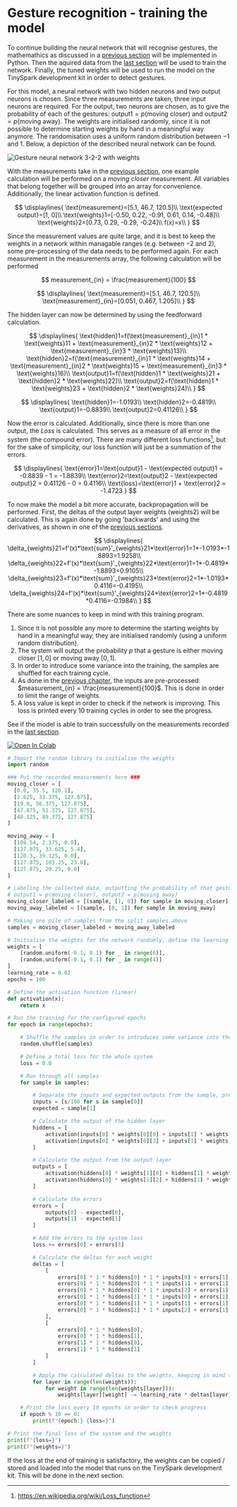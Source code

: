 # Gesture recognition - training the model

To continue building the neural network that will recognise gestures, the mathemathics as discussed in a [previous section](../chapter3/training.md) will be implemented in Python. Then the aquired data from the [last section](../chapter3/gesture_recognition_data.md) will be used to train the network. Finally, the tuned weights will be used to run the model on the TinySpark development kit in order to detect gestures.

For this model, a neural network with two hidden neurons and two output neurons is chosen. Since three measurements are taken, three input neurons are required. For the output, two neurons are chosen, as to give the probability of each of the gestures: $\text{output1}=p(\text{moving closer})$ and $\text{output2}=p(\text{moving away})$. The weights are initialised randomly, since it is not possible to determine starting weights by hand in a meaningful way anymore. The randomisation uses a uniform random distribution between $-1$ and $1$. Below, a depiction of the described neural network can be found.

![Gesture neural network 3-2-2 with weights](../assets/images/nn_3-2-2_weights.png)

With the measurements take in the [previous section](../chapter3/gesture_recognition_data.md), one example calculation will be performed on a _moving closer_ measurement. All variables that belong together will be grouped into an array for convenience. Additionally, the linear activation function is defined.

$$
\displaylines{
\text{measurement}=[5.1, 46.7, 120.5]\\
\text{expected output}=[1, 0]\\
\text{weights}1=[-0.50, 0.22, -0.91, 0.61, 0.14, -0.48]\\
\text{weights}2=[0.73, 0.29, -0.29, -0.24]\\
f(x)=x\\
}
$$

Since the measurement values are quite large, and it is best to keep the weights in a network within managable ranges (e.g. between $-2$ and $2$), some pre-processing of the data needs to be performed again. For each measurement in the measurements array, the following calculation will be performed

$$
measurement_{in} = \frac{measurement}{100}
$$

$$
\displaylines{
\text{measurement}=[5.1, 46.7, 120.5]\\
\text{measurement}_{in}=[0.051, 0.467, 1.205]\\
}
$$

The hidden layer can now be determined by using the feedforward calculation.

$$
\displaylines{
\text{hidden}1=f(\text{measurement}_{in}1 * \text{weights}11 + \text{measurement}_{in}2 * \text{weights}12 + \text{measurement}_{in}3 * \text{weights}13)\\
\text{hidden}2=f(\text{measurement}_{in}1 * \text{weights}14 + \text{measurement}_{in}2 * \text{weights}15 + \text{measurement}_{in}3 * \text{weights}16)\\
\text{output}1=f(\text{hidden}1 * \text{weights}21 + \text{hidden}2 * \text{weights}22)\\
\text{output}2=f(\text{hidden}1 * \text{weights}23 + \text{hidden}2 * \text{weights}24)\\
}
$$

$$
\displaylines{
\text{hidden}1=-1.0193\\
\text{hidden}2=-0.4819\\
\text{output}1=-0.8839\\
\text{output}2=0.41126\\
}
$$

Now the error is calculated. Additionally, since there is more than one output, the _Loss_ is calculated. This serves as a measure of all error in the system (the compound error). There are many different loss functions[^1], but for the sake of simplicity, our loss function will just be a summation of the errors.

[^1]:<https://en.wikipedia.org/wiki/Loss_function>

$$
\displaylines{
    \text{error}1=\text{output}1 - \text{expected output}1 = -0.8839 - 1 = -1.8839\\
    \text{error}2=\text{output}2 - \text{expected output}2 = 0.41126 - 0 = 0.4116\\
    \text{loss}=\text{error}1 + \text{error}2 = -1.4723
}
$$

To now make the model a bit more accurate, backpropagation will be performed. First, the deltas of the output layer weights ($\text{weights}2$) will be calculated. This is again done by going 'backwards' and using the derivatives, as shown in one of the [previous sections](../chapter3/training.md).

$$
\displaylines{
\delta_{weights}21=f'(x)*\text{sum}'_{weights}21*\text{error}1=1*-1.0193*-1.8893=1.9258\\
\delta_{weights}22=f'(x)*\text{sum}'_{weights}22*\text{error}1=1*-0.4819*-1.8893=0.9105\\
\delta_{weights}23=f'(x)*\text{sum}'_{weights}23*\text{error}2=1*-1.0193*0.4116=-0.4195\\
\delta_{weights}24=f'(x)*\text{sum}'_{weights}24*\text{error}2=1*-0.4819*0.4116=-0.1984\\
}
$$

<!-- TODO: calculate one example by hand above -->

There are some nuances to keep in mind with this training program.

1. Since it is not possible any more to determine the starting weights by hand in a meaningful way, they are initialised randomly (using a uniform random distribution).
2. The system will output the probability $p$ that a gesture is either moving closer $[1, 0]$ or moving away $[0, 1]$.
3. In order to introduce some variance into the training, the samples are shuffled for each training cycle.
4. As done in the [previous chapter](../chapter2/plant_monitoring.md), the inputs are pre-processed: $measurement_{in} = \frac{measurement}{100}$. This is done in order to limit the range of weights.
5. A loss value is kept in order to check if the network is improving. This loss is printed every 10 training cycles in order to see the progress.

See if the model is able to train successfully on the measurements recorded in the [last section](../chapter3/gesture_recognition_data.md).

[![Open In Colab](../assets/images/colab-badge.svg)](https://colab.research.google.com/drive/1iXkkWpqd0snpFr8fS0Kxw4A0u2fysBC8#scrollTo=G1Upy1Z1iPvS)

```python title="training_model.py"
# Import the random library to initialise the weights
import random

### Put the recorded measurements here ### 
moving_closer = [
  [0.0, 35.5, 120.1],
  [2.625, 33.375, 127.875],
  [19.0, 56.375, 127.875],
  [47.875, 51.375, 127.875],
  [40.125, 89.375, 127.875]
]

moving_away = [
  [104.54, 2.375, 0.0],
  [127.875, 33.625, 5.4],
  [120.3, 39.125, 0.0],
  [127.875, 103.25, 23.8],
  [127.875, 29.25, 0.0]
]

# Labeling the collected data, outputting the probability of that gesture
# output1 = p(moving closer), output2 = p(moving away)
moving_closer_labeled = [(sample, [1, 0]) for sample in moving_closer]
moving_away_labeled = [(sample, [0, 1]) for sample in moving_away]

# Making one pile of samples from the split samples above
samples = moving_closer_labeled + moving_away_labeled

# Initialise the weights for the network randomly, define the learning rate and epochs (itterations)
weights = [
    [random.uniform(-0.1, 0.1) for _ in range(6)],
    [random.uniform(-0.1, 0.1) for _ in range(4)]
]
learning_rate = 0.01
epochs = 100

# Define the activation function (linear)
def activation(x):
    return x

# Run the training for the configured epochs
for epoch in range(epochs):

    # Shuffle the samples in order to introduces some variance into the training
    random.shuffle(samples)

    # Define a total loss for the whole system
    loss = 0.0

    # Run through all samples
    for sample in samples:

        # Separate the inputs and expected outputs from the sample, pre-processing the inputs
        inputs = [s/100 for s in sample[0]]
        expected = sample[1]

        # Calculate the output of the hidden layer
        hiddens = [
            activation(inputs[0] * weights[0][0] + inputs[1] * weights[0][1] + inputs[2] * weights[0][2]),
            activation(inputs[0] * weights[0][3] + inputs[1] * weights[0][4] + inputs[2] * weights[0][5])
        ]

        # Calculate the output from the output layer
        outputs = [
            activation(hiddens[0] * weights[1][0] + hiddens[1] * weights[1][1]),
            activation(hiddens[0] * weights[1][2] + hiddens[1] * weights[1][3]),
        ]

        # Calculate the errors
        errors = [
            outputs[0] - expected[0],
            outputs[1] - expected[1]
        ]

        # Add the errors to the system loss
        loss += errors[0] + errors[1]

        # Calculate the deltas for each weight
        deltas = [
            [
                errors[0] * 1 * hiddens[0] * 1 * inputs[0] + errors[1] * 1 * hiddens[0] * 1 * inputs[0],
                errors[0] * 1 * hiddens[0] * 1 * inputs[1] + errors[1] * 1 * hiddens[0] * 1 * inputs[1],
                errors[0] * 1 * hiddens[0] * 1 * inputs[2] + errors[1] * 1 * hiddens[0] * 1 * inputs[2],
                errors[0] * 1 * hiddens[1] * 1 * inputs[0] + errors[1] * 1 * hiddens[1] * 1 * inputs[0],
                errors[0] * 1 * hiddens[1] * 1 * inputs[1] + errors[1] * 1 * hiddens[1] * 1 * inputs[1],
                errors[0] * 1 * hiddens[1] * 1 * inputs[2] + errors[1] * 1 * hiddens[1] * 1 * inputs[2],
            ],
            [
                errors[0] * 1 * hiddens[0],
                errors[0] * 1 * hiddens[1],
                errors[1] * 1 * hiddens[0],
                errors[1] * 1 * hiddens[1]
            ]
        ]

        # Apply the calculated deltas to the weights, keeping in mind the learning rate
        for layer in range(len(weights)):
            for weight in range(len(weights[layer])):
                weights[layer][weight] -= learning_rate * deltas[layer][weight]

    # Print the loss every 10 epochs in order to check progress
    if epoch % 10 == 0:
        print(f"{epoch:} {loss=}")

# Print the final loss of the system and the weights
print(f"{loss=}")
print(f"{weights=}")
```

If the loss at the end of training is satisfactory, the weights can be copied / stored and loaded into the model that runs on the TinySpark development kit. This will be done in the next section.

